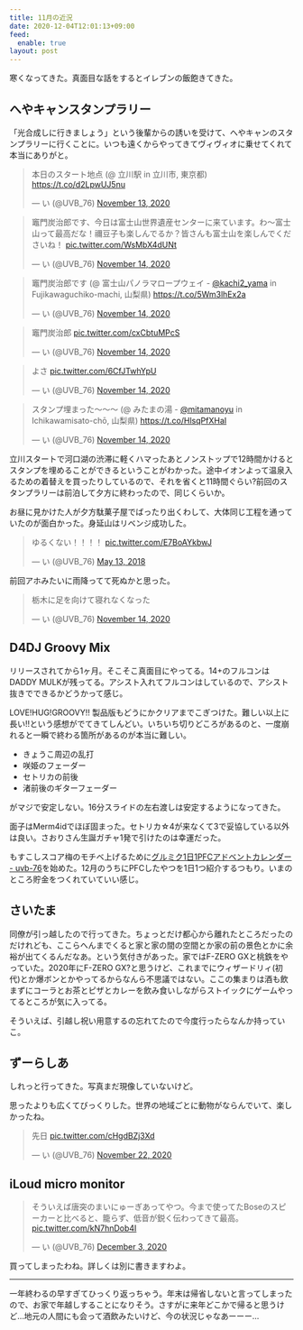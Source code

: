 ```yaml
---
title: 11月の近況
date: 2020-12-04T12:01:13+09:00
feed:
  enable: true
layout: post
---
```


寒くなってきた。真面目な話をするとイレブンの飯飽きてきた。

## へやキャンスタンプラリー
「光合成しに行きましょう」という後輩からの誘いを受けて、へやキャンのスタンプラリーに行くことに。いつも遠くからやってきてヴィヴィオに乗せてくれて本当にありがと。

<blockquote class="twitter-tweet"><p lang="ja" dir="ltr">本日のスタート地点 (@ 立川駅 in 立川市, 東京都) <a href="https://t.co/d2LpwUJ5nu">https://t.co/d2LpwUJ5nu</a></p>&mdash; い (@UVB_76) <a href="https://twitter.com/UVB_76/status/1327392582582870019?ref_src=twsrc%5Etfw">November 13, 2020</a></blockquote> <script async src="https://platform.twitter.com/widgets.js" charset="utf-8"></script>

<blockquote class="twitter-tweet"><p lang="ja" dir="ltr">竈門炭治郎です、今日は富士山世界遺産センターに来ています。わ〜富士山って最高だな！禰豆子も楽しんでるか？皆さんも富士山を楽しんでくださいね！ <a href="https://t.co/WsMbX4dUNt">pic.twitter.com/WsMbX4dUNt</a></p>&mdash; い (@UVB_76) <a href="https://twitter.com/UVB_76/status/1327434836198342656?ref_src=twsrc%5Etfw">November 14, 2020</a></blockquote> <script async src="https://platform.twitter.com/widgets.js" charset="utf-8"></script>

<blockquote class="twitter-tweet"><p lang="ja" dir="ltr">竈門炭治郎です (@ 富士山パノラマロープウェイ - <a href="https://twitter.com/kachi2_yama?ref_src=twsrc%5Etfw">@kachi2_yama</a> in Fujikawaguchiko-machi, 山梨県) <a href="https://t.co/5Wm3lhEx2a">https://t.co/5Wm3lhEx2a</a></p>&mdash; い (@UVB_76) <a href="https://twitter.com/UVB_76/status/1327439943539503105?ref_src=twsrc%5Etfw">November 14, 2020</a></blockquote> <script async src="https://platform.twitter.com/widgets.js" charset="utf-8"></script>

<blockquote class="twitter-tweet"><p lang="ja" dir="ltr">竈門炭治郎 <a href="https://t.co/cxCbtuMPcS">pic.twitter.com/cxCbtuMPcS</a></p>&mdash; い (@UVB_76) <a href="https://twitter.com/UVB_76/status/1327477891903361025?ref_src=twsrc%5Etfw">November 14, 2020</a></blockquote> <script async src="https://platform.twitter.com/widgets.js" charset="utf-8"></script>

<blockquote class="twitter-tweet"><p lang="ja" dir="ltr">よさ <a href="https://t.co/6CfJTwhYpU">pic.twitter.com/6CfJTwhYpU</a></p>&mdash; い (@UVB_76) <a href="https://twitter.com/UVB_76/status/1327478258481315840?ref_src=twsrc%5Etfw">November 14, 2020</a></blockquote> <script async src="https://platform.twitter.com/widgets.js" charset="utf-8"></script>

<blockquote class="twitter-tweet"><p lang="ja" dir="ltr">スタンプ埋まった〜〜〜 (@ みたまの湯 - <a href="https://twitter.com/mitamanoyu?ref_src=twsrc%5Etfw">@mitamanoyu</a> in Ichikawamisato-chō, 山梨県) <a href="https://t.co/HlsqPfXHaI">https://t.co/HlsqPfXHaI</a></p>&mdash; い (@UVB_76) <a href="https://twitter.com/UVB_76/status/1327570299777380352?ref_src=twsrc%5Etfw">November 14, 2020</a></blockquote> <script async src="https://platform.twitter.com/widgets.js" charset="utf-8"></script>

立川スタートで河口湖の渋滞に軽くハマったあとノンストップで12時間かけるとスタンプを埋めることができるということがわかった。途中イオンよって温泉入るための着替えを買ったりしているので、それを省くと11時間ぐらい?前回のスタンプラリーは前泊して夕方に終わったので、同じくらいか。

お昼に見かけた人が夕方駄菓子屋でばったり出くわして、大体同じ工程を通っていたのが面白かった。身延山はリベンジ成功した。

<blockquote class="twitter-tweet"><p lang="ja" dir="ltr">ゆるくない！！！！ <a href="https://t.co/E7BoAYkbwJ">pic.twitter.com/E7BoAYkbwJ</a></p>&mdash; い (@UVB_76) <a href="https://twitter.com/UVB_76/status/995538740033404928?ref_src=twsrc%5Etfw">May 13, 2018</a></blockquote> <script async src="https://platform.twitter.com/widgets.js" charset="utf-8"></script>

前回アホみたいに雨降ってて死ぬかと思った。

<blockquote class="twitter-tweet"><p lang="ja" dir="ltr">栃木に足を向けて寝れなくなった</p>&mdash; い (@UVB_76) <a href="https://twitter.com/UVB_76/status/1327616654411395074?ref_src=twsrc%5Etfw">November 14, 2020</a></blockquote> <script async src="https://platform.twitter.com/widgets.js" charset="utf-8"></script>


## D4DJ Groovy Mix

リリースされてから1ヶ月。そこそこ真面目にやってる。14+のフルコンはDADDY MULKが残ってる。アシスト入れてフルコンはしているので、アシスト抜きでできるかどうかって感じ。

LOVE!HUG!GROOVY!! 製品版もどうにかクリアまでこぎつけた。難しい以上に長い!!という感想がでてきてしんどい。いちいち切りどころがあるのと、一度崩れると一瞬で終わる箇所があるのが本当に難しい。

- きょうこ周辺の乱打
- 咲姫のフェーダー
- セトリカの前後
- 渚前後のギターフェーダー

がマジで安定しない。16分スライドの左右渡しは安定するようになってきた。

面子はMerm4idでほぼ固まった。セトリカ☆4が来なくて3で妥協している以外は良い。さおりさん生誕ガチャ1発で引けたのは幸運だった。

もすこしスコア梅のモチベ上げるために[グルミク1日1PFCアドベントカレンダー - uvb-76](https://scrapbox.io/uvb-76/%E3%82%B0%E3%83%AB%E3%83%9F%E3%82%AF1%E6%97%A51PFC%E3%82%A2%E3%83%89%E3%83%99%E3%83%B3%E3%83%88%E3%82%AB%E3%83%AC%E3%83%B3%E3%83%80%E3%83%BC)を始めた。12月のうちにPFCしたやつを1日1つ紹介するつもり。いまのところ貯金をつくれていていい感じ。

## さいたま

同僚が引っ越したので行ってきた。ちょっとだけ都心から離れたところだったのだけれども、ここらへんまでくると家と家の間の空間とか家の前の景色とかに余裕が出てくるんだなあ。という気付きがあった。家ではF-ZERO GXと桃鉄をやっていた。2020年にF-ZERO GX?と思うけど、これまでにウィザードリィ(初代)とか爆ボンとかやってるからなんら不思議ではない。ここの集まりは酒も飲まずにコーラとお茶とピザとカレーを飲み食いしながらストイックにゲームやってるところが気に入ってる。

そういえば、引越し祝い用意するの忘れてたので今度行ったらなんか持っていこ。

## ずーらしあ

しれっと行ってきた。写真まだ現像していないけど。

思ったよりも広くてびっくりした。世界の地域ごとに動物がならんでいて、楽しかったね。

<blockquote class="twitter-tweet"><p lang="ja" dir="ltr">先日 <a href="https://t.co/cHgdBZj3Xd">pic.twitter.com/cHgdBZj3Xd</a></p>&mdash; い (@UVB_76) <a href="https://twitter.com/UVB_76/status/1330502998812975105?ref_src=twsrc%5Etfw">November 22, 2020</a></blockquote> <script async src="https://platform.twitter.com/widgets.js" charset="utf-8"></script>

## iLoud micro monitor


<blockquote class="twitter-tweet"><p lang="ja" dir="ltr">そういえば唐突のまいにゅーぎあってやつ。今まで使ってたBoseのスピーカーと比べると、籠らず、低音が鋭く伝わってきて最高。 <a href="https://t.co/kN7hnDob4I">pic.twitter.com/kN7hnDob4I</a></p>&mdash; い (@UVB_76) <a href="https://twitter.com/UVB_76/status/1334423800130064384?ref_src=twsrc%5Etfw">December 3, 2020</a></blockquote> <script async src="https://platform.twitter.com/widgets.js" charset="utf-8"></script>

買ってしまったわね。詳しくは別に書きますわよ。

----

一年終わるの早すぎてひっくり返っちゃう。年末は帰省しないと言ってしまったので、お家で年越しすることになりそう。さすがに来年どこかで帰ると思うけど…地元の人間にも会って酒飲みたいけど、今の状況じゃなあーーー…
